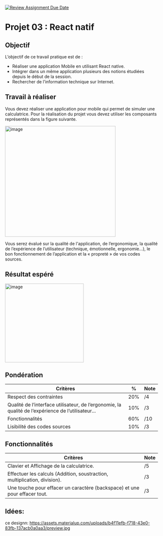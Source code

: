 [![Review Assignment Due Date](https://classroom.github.com/assets/deadline-readme-button-24ddc0f5d75046c5622901739e7c5dd533143b0c8e959d652212380cedb1ea36.svg)](https://classroom.github.com/a/usdoBg-X)

# Projet 03 : React natif

## Objectif

L’objectif de ce travail pratique est de :

- Réaliser une application Mobile en utilisant React native.
- Intégrer dans un même application plusieurs des notions étudiées depuis le début de la session.
- Rechercher de l’information technique sur Internet.

## Travail à réaliser

Vous devez réaliser une application pour mobile qui permet de simuler une calculatrice.
Pour la réalisation du projet vous devez utiliser les composants représentés dans la figure suivante.

<img width="364" alt="image" src="./assets/img/structure.png">

Vous serez évalué sur la qualité de l'application, de l’ergonomique, la qualité de l’expérience de l’utilisateur (technique, émotionnelle, ergonomie...), le bon fonctionnement de l’application et la « propreté » de vos codes sources.

## Résultat espéré

<img width="259" alt="image" src="./assets/img/resultatEspere.png">

## Pondération

| Critères                                                                                           | %   | Note |
| -------------------------------------------------------------------------------------------------- | --- | ---- |
| Respect des contraintes                                                                            | 20% | /4   |
| Qualité de l’interface utilisateur, de l’ergonomie, la qualité de l’expérience de l’utilisateur... | 10% | /3   |
| Fonctionnalités                                                                                    | 60% | /10  |
| Lisibilité des codes sources                                                                       | 10% | /3   |

## Fonctionnalités

| Critères                                                                   | Note |
| -------------------------------------------------------------------------- | ---- |
| Clavier et Affichage de la calculatrice.                                   | /5   |
| Effectuer les calculs (Addition, soustraction, multiplication, division).  | /3   |
| Une touche pour effacer un caractère (backspace) et une pour effacer tout. | /3   |

## Idées:

ce designn: https://assets.materialup.com/uploads/b4f11efb-f718-43e0-83fb-137acb0a0aa3/preview.jpg
